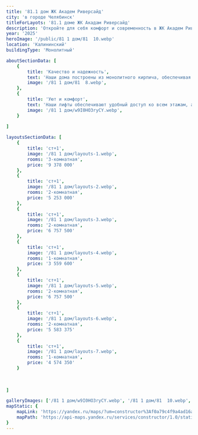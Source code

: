 ```yaml
---
title: '81.1 дом ЖК Академ Риверсайд'
city: 'в городе Челябинск'
titleForLayots: '81.1 доме ЖК Акадам Риверсайд'
description: 'Откройте для себя комфорт и современность в ЖК Академ Риверсайд 81.1 в Челябинске. Панельные апартаменты на 20 этажах, с планировками от студий до 4-комнатных. Уникальные возможности для первых владельцев в III квартале 2025. Забронируйте ваш идеальный дом прямо сейчас и станьте частью центральной части города!'
year: '2025'
heroImage: '/public/81 1 дом/81  10.webp'
location: 'Калининский'
buildingType: 'Монолитный'

aboutSectionData: [
    {
        title: 'Качество и надежность',
        text: 'Наши дома построены из монолитного кирпича, обеспечивая непревзойденную прочность и долговечность. Высота потолков в каждой квартире достигает 2.75 метров, создавая пространство и свободу в вашем доме.',
        image: '/81 1 дом/81  8.webp',
    },
    {
        title: 'Уют и комфорт',
        text: 'Наши лифты обеспечивают удобный доступ ко всем этажам, а просторный комплекс создает атмосферу комфорта и уюта. Вы сможете наслаждаться каждым моментом вашей жизни, проживая в нашем роскошном жилом комплексе.',
        image: '/81 1 дом/w9I0HO3ryCY.webp',
    }
    
]

layoutsSectionData: [
    {
        title: 'ст+1',
        image: '/81 1 дом/layouts-1.webp',
        rooms: '3-комнатная',
        price: '9 378 000'
    },
    {
        title: 'ст+1',
        image: '/81 1 дом/layouts-2.webp',
        rooms: '2-комнатная',
        price: '5 253 000'
    },
    {
        title: 'ст+1',
        image: '/81 1 дом/layouts-3.webp',
        rooms: '2-комнатная',
        price: '6 757 500'
    },
    {
        title: 'ст+1',
        image: '/81 1 дом/layouts-4.webp',
        rooms: '1-комнатная',
        price: '3 559 600'
    },
    {
        title: 'ст+1',
        image: '/81 1 дом/layouts-5.webp',
        rooms: '2-комнатная',
        price: '6 757 500'
    },
    {
        title: 'ст+1',
        image: '/81 1 дом/layouts-6.webp',
        rooms: '2-комнатная',
        price: '5 583 375'
    },
    {
        title: 'ст+1',
        image: '/81 1 дом/layouts-7.webp',
        rooms: '1-комнатная',
        price: '4 574 350'
    }
    
    
    
]

galleryImages: ['/81 1 дом/w9I0HO3ryCY.webp', '/81 1 дом/81  10.webp', '/81 1 дом/81  8.webp']
mapStatic: {
    mapLink: 'https://yandex.ru/maps/?um=constructor%3Af0a79c4f9a4ad16a274b42415a928d35ab83bf34f18c5cd579ecde35225f3cd2&amp;source=constructorStatic',
    mapPath: 'https://api-maps.yandex.ru/services/constructor/1.0/static/?um=constructor%3Af0a79c4f9a4ad16a274b42415a928d35ab83bf34f18c5cd579ecde35225f3cd2&amp;width=600&amp;height=450&amp;lang=ru_RU',
}
---
```


